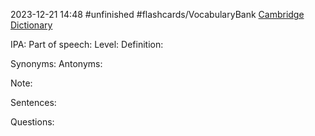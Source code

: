 2023-12-21 14:48
#unfinished
#flashcards/VocabularyBank
[Cambridge Dictionary]()


IPA:
Part of speech:
Level:
Definition:

Synonyms:
Antonyms:

Note:

Sentences:


Questions:


